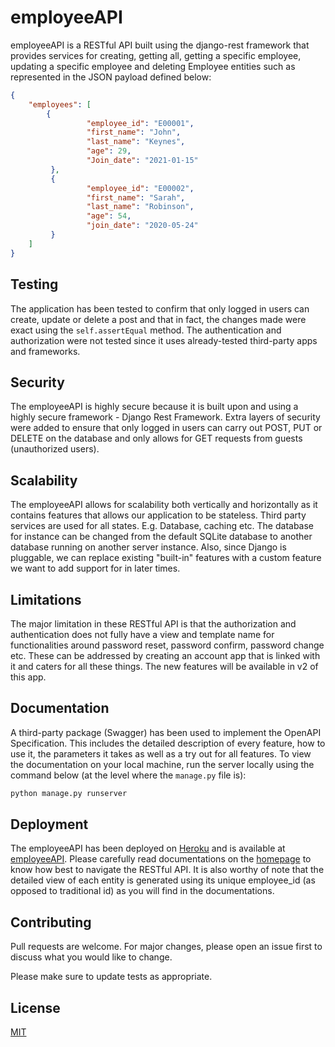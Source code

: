 # employeeAPI

employeeAPI is a RESTful API built using the django-rest framework that provides services for creating, getting all, getting a specific
employee, updating a specific employee and deleting Employee entities such as represented in the JSON payload defined below:
```JSON
{
    "employees": [
        {
                 "employee_id": "E00001",
                 "first_name": "John",
                 "last_name": "Keynes",
                 "age": 29,
                 "Join_date": "2021-01-15"
         },
         {
                 "employee_id": "E00002",
                 "first_name": "Sarah",
                 "last_name": "Robinson",
                 "age": 54,
                 "join_date": "2020-05-24"
         }
    ]
}
```
## Testing

The application has been tested to confirm that only logged in users can create, update or delete a post and that in fact, the changes made were exact using the ```self.assertEqual``` method. 
The authentication and authorization were not tested since it uses already-tested third-party apps and frameworks.

## Security

The employeeAPI is highly secure because it is built upon and using a highly secure framework - Django Rest Framework. Extra layers of security were added to ensure that only logged in users can carry out POST, PUT or DELETE on the database and only allows for GET requests from guests (unauthorized users).

## Scalability

The employeeAPI allows for scalability both vertically and horizontally as it contains features that allows our application to be stateless. Third party services are used for all states. E.g. Database, caching etc. The database for instance can be changed from the default SQLite database to another database running on another server instance.  Also, since Django is pluggable, we can replace existing "built-in" features with a custom feature we want to add support for in later times.

## Limitations

The major limitation in these RESTful API is that the authorization and authentication does not fully have a view and template name for functionalities around password reset, password confirm, password change etc. These can be addressed by creating an account app that is linked with it and caters for all these things. The new features will be available in v2 of this app.

## Documentation

A third-party package (Swagger) has been used to implement the OpenAPI Specification. This includes the detailed description of every feature, how to use it, the parameters it takes as well as a try out for all features. To view the documentation on your local machine, run the server locally using the command below (at the level where the ```manage.py``` file is):
```bash
python manage.py runserver
```

## Deployment

The employeeAPI has been deployed on [Heroku](https://heroku.com) and is available at [employeeAPI](https://employeewebapi.herokuapp.com/).
Please carefully read documentations on the [homepage](https://employeewebapi.herokuapp.com/) to know how best to navigate the RESTful API.
It is also worthy of note that the detailed view of each entity is generated using its unique employee_id (as opposed to traditional id) as you will find in the documentations.

## Contributing
Pull requests are welcome. For major changes, please open an issue first to discuss what you would like to change.

Please make sure to update tests as appropriate.

## License
[MIT](https://choosealicense.com/licenses/mit/)
